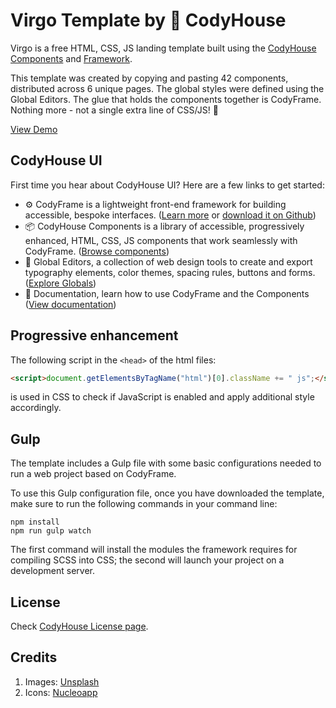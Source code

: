 # Virgo Template by 🐞 CodyHouse
Virgo is a free HTML, CSS, JS landing template built using the [CodyHouse Components](https://codyhouse.co/ds/components) and [Framework](https://codyhouse.co/ds/docs/get-started).

This template was created by copying and pasting 42 components, distributed across 6 unique pages. The global styles were defined using the Global Editors. The glue that holds the components together is CodyFrame. Nothing more - not a single extra line of CSS/JS! 🙌

[View Demo](https://codyhouse.co/demo-templates/virgo/index.html)

## CodyHouse UI
First time you hear about CodyHouse UI? Here are a few links to get started:

- ⚙️ CodyFrame is a lightweight front-end framework for building accessible, bespoke interfaces. ([Learn more](https://codyhouse.co/ds/docs/framework) or [download it on Github](https://github.com/CodyHouse/codyhouse-framework))
- 📦 CodyHouse Components is a library of accessible, progressively enhanced, HTML, CSS, JS components that work seamlessly with CodyFrame. ([Browse components](https://codyhouse.co/ds/components))
- 🚀 Global Editors, a collection of web design tools to create and export typography elements, color themes, spacing rules, buttons and forms. ([Explore Globals](https://codyhouse.co/ds/globals))
- 📝 Documentation, learn how to use CodyFrame and the Components ([View documentation](https://codyhouse.co/ds/get-started))

## Progressive enhancement
The following script in the `<head>` of the html files:

```html
<script>document.getElementsByTagName("html")[0].className += " js";</script>
```

is used in CSS to check if JavaScript is enabled and apply additional style accordingly.

## Gulp
The template includes a Gulp file with some basic configurations needed to run a web project based on CodyFrame.

To use this Gulp configuration file, once you have downloaded the template, make sure to run the following commands in your command line:

```
npm install
npm run gulp watch
```

The first command will install the modules the framework requires for compiling SCSS into CSS; the second will launch your project on a development server.

## License
Check [CodyHouse License page](https://codyhouse.co/license#templates).

## Credits
1. Images: [Unsplash](https://unsplash.com/)
2. Icons: [Nucleoapp](https://nucleoapp.com/)